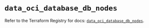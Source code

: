 # `data_oci_database_db_nodes`

Refer to the Terraform Registry for docs: [`data_oci_database_db_nodes`](https://registry.terraform.io/providers/oracle/oci/7.19.0/docs/data-sources/database_db_nodes).
